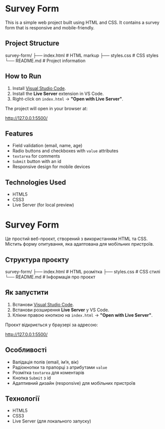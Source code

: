 # Survey Form

This is a simple web project built using HTML and CSS. It contains a survey form that is responsive and mobile-friendly.

## Project Structure

survey-form/
├── index.html # HTML markup
├── styles.css # CSS styles
└── README.md # Project information

## How to Run

1. Install [Visual Studio Code](https://code.visualstudio.com/).
2. Install the **Live Server** extension in VS Code.
3. Right-click on `index.html` → **"Open with Live Server"**.

The project will open in your browser at:

http://127.0.0.1:5500/

## Features

- Field validation (email, name, age)
- Radio buttons and checkboxes with `value` attributes
- `textarea` for comments
- `Submit` button with an id
- Responsive design for mobile devices

## Technologies Used

- HTML5
- CSS3
- Live Server (for local preview)

# Survey Form

Це простий веб-проєкт, створений з використанням HTML та CSS. Містить форму опитування, яка адаптована для мобільних пристроїв.

## Структура проєкту

survey-form/ ├── index.html # HTML розмітка ├── styles.css # CSS стилі └── README.md # Інформація про проєкт

## Як запустити

1. Встанови [Visual Studio Code](https://code.visualstudio.com/).
2. Встанови розширення **Live Server** у VS Code.
3. Клікни правою кнопкою на `index.html` → **"Open with Live Server"**.

Проєкт відкриється у браузері за адресою:

http://127.0.0.1:5500/

## Особливості

- Валідація полів (email, ім’я, вік)
- Радіокнопки та прапорці з атрибутами `value`
- Розмітка `textarea` для коментарів
- Кнопка `Submit` з id
- Адаптивний дизайн (responsive) для мобільних пристроїв

## Технології

- HTML5
- CSS3
- Live Server (для локального запуску)
